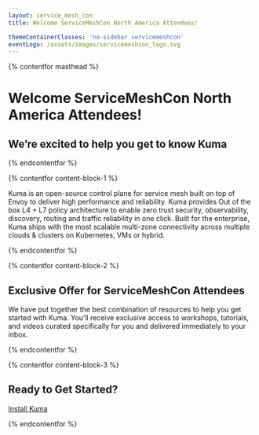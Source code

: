 ```yaml
---
layout: service_mesh_con
title: Welcome ServiceMeshCon North America Attendees!

themeContainerClasses: 'no-sidebar servicemeshcon'
eventLogo: /assets/images/servicemeshcon_logo.svg
---
```


{% contentfor masthead %}

# Welcome ServiceMeshCon North America Attendees!

## We’re excited to help you get to know Kuma

{% endcontentfor %}

{% contentfor content-block-1 %}

Kuma is an open-source control plane for service mesh built on top of Envoy to deliver high performance and reliability. Kuma provides Out of the box L4 + L7 policy architecture to enable zero trust security, observability, discovery, routing and traffic reliability in one click. Built for the enterprise, Kuma ships with the most scalable multi-zone connectivity across multiple clouds & clusters on Kubernetes, VMs or hybrid.

{% endcontentfor %}

{% contentfor content-block-2 %}

## Exclusive Offer for ServiceMeshCon Attendees

We have put together the best combination of resources to help you get started with Kuma. You’ll receive exclusive access to workshops, tutorials, and videos curated specifically for you and delivered immediately to your inbox.

{% endcontentfor %}

{% contentfor content-block-3 %}

## Ready to Get Started?

[Install Kuma](/install)

{% endcontentfor %}
